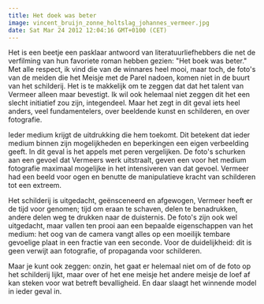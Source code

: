 ```yaml
---
title: Het doek was beter
image: vincent_bruijn_zonne_holtslag_johannes_vermeer.jpg
date: Sat Mar 24 2012 12:04:16 GMT+0100 (CET)
---
```


Het is een beetje een pasklaar antwoord van literatuurliefhebbers die net de verfilming van hun favoriete roman hebben gezien: "Het boek was beter." Met alle respect, ik vind die van de winnares heel mooi, maar toch, de foto's van de meiden die het Meisje met de Parel nadoen, komen niet in de buurt van het schilderij. Het is te makkelijk om te zeggen dat dat het talent van Vermeer alleen maar bevestigt. Ik wil ook helemaal niet zeggen dit het een slecht initiatief zou zijn, integendeel. Maar het zegt in dit geval iets heel anders, veel fundamentelers, over beeldende kunst en schilderen, en over fotografie.

Ieder medium krijgt de uitdrukking die hem toekomt. Dit betekent dat ieder medium binnen zijn mogelijkheden en beperkingen een eigen verbeelding geeft. In dit geval is het appels met peren vergelijken. De foto's schurken aan een gevoel dat Vermeers werk uitstraalt, geven een voor het medium fotografie maximaal mogelijke in het intensiveren van dat gevoel. Vermeer had een beeld voor ogen en benutte de manipulatieve kracht van schilderen tot een extreem.

Het schilderij is uitgedacht, geënsceneerd en afgewogen, Vermeer heeft er de tijd voor genomen; tijd om eraan te schaven, delen te benadrukken, andere delen weg te drukken naar de duisternis. De foto's zijn ook wel uitgedacht, maar vallen ten prooi aan een bepaalde eigenschappen van het medium: het oog van de camera vangt alles op een moeilijk tembare gevoelige plaat in een fractie van een seconde. Voor de duidelijkheid: dit is geen verwijt aan fotografie, of propaganda voor schilderen.

Maar je kunt ook zeggen: onzin, het gaat er helemaal niet om of de foto op het schilderij lijkt, maar over of het ene meisje het andere meisje de loef af kan steken voor wat betreft bevalligheid. En daar slaagt het winnende model in ieder geval in.
